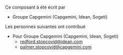 Ce composant à été écrit par
* Groupe Capgemini (Capgemini, Idean, Sogeti)

Les personnes suivantes ont contribué
* Pour Groupe Capgemini (Capgemini, Idean, Sogeti)
    * redford.stopcovid@idean.com
    * palmer.stopcovid@capgemini.com
